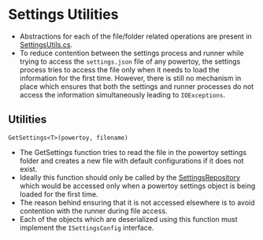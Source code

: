 # Settings Utilities

- Abstractions for each of the file/folder related operations are present in [SettingsUtils.cs](src/settings-ui/Settings.UI.Library/SettingsUtils.cs).
- To reduce contention between the settings process and runner while trying to access the `settings.json` file of any powertoy, the settings process tries to access the file only when it needs to load the information for the first time. However, there is still no mechanism in place which ensures that both the settings and runner processes do not access the information simultaneously leading to `IOExceptions`.

## Utilities

`GetSettings<T>(powertoy, filename)`

- The GetSettings function tries to read the file in the powertoy settings folder and creates a new file with default configurations if it does not exist.
- Ideally this function should only be called by the [SettingsRepository](src/settings-ui/Settings.UI.Library/SettingsRepository`1.cs) which would be accessed only when a powertoy settings object is being loaded for the first time.
- The reason behind ensuring that it is not accessed elsewhere is to avoid contention with the runner during file access.
- Each of the objects which are deserialized using this function must implement the `ISettingsConfig` interface.
